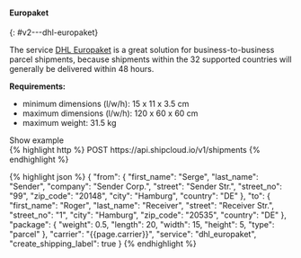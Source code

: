#### Europaket
{: #v2---dhl-europaket}

The service [DHL Europaket](https://www.dhl.de/en/geschaeftskunden/paket/leistungen-und-services/internationaler-versand/europaket.html)
is a great solution for business-to-business parcel shipments, because shipments within the 32
supported countries will generally be delivered within 48 hours.

__Requirements:__

- minimum dimensions (l/w/h): 15 x 11 x 3.5 cm
- maximum dimensions (l/w/h): 120 x 60 x 60 cm
- maximum weight: 31.5 kg

<a class="btn btn-primary" type="button" data-toggle="collapse" data-target="#{{include.carrier_interface}}_dhl_europaket_togglebox_collapsable" aria-expanded="false" aria-controls="collapseExample">
  Show example
</a>

<div id="{{include.carrier_interface}}_dhl_europaket_togglebox_collapsable" class="panel-collapse collapse">
<div class="well">
{% highlight http %}
POST https://api.shipcloud.io/v1/shipments
{% endhighlight %}

{% highlight json %}
{
  "from": {
    "first_name": "Serge",
    "last_name": "Sender",
    "company": "Sender Corp.",
    "street": "Sender Str.",
    "street_no": "99",
    "zip_code": "20148",
    "city": "Hamburg",
    "country": "DE"
  },
  "to": {
    "first_name": "Roger",
    "last_name": "Receiver",
    "street": "Receiver Str.",
    "street_no": "1",
    "city": "Hamburg",
    "zip_code": "20535",
    "country": "DE"
  },
  "package": {
    "weight": 0.5,
    "length": 20,
    "width": 15,
    "height": 5,
    "type": "parcel"
  },
  "carrier": "{{page.carrier}}",
  "service": "dhl_europaket",
  "create_shipping_label": true
}
{% endhighlight %}
</div>
</div>
